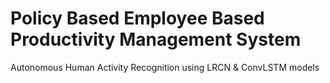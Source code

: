 # Policy Based Employee Based Productivity Management System
Autonomous Human Activity Recognition using LRCN & ConvLSTM models 
